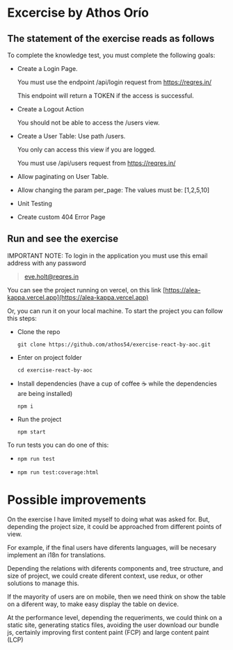 # Excercise by Athos Orío

## The statement of the exercise reads as follows

To complete the knowledge test, you must complete the following goals:

- Create a Login Page.

  You must use the endpoint /api/login request from https://reqres.in/

  This endpoint will return a TOKEN if the access is successful.

- Create a Logout Action

  You should not be able to access the /users view.

- Create a User Table: Use path /users.

  You only can access this view if you are logged.

  You must use /api/users request from https://reqres.in/

- Allow paginating on User Table.

- Allow changing the param per_page: The values must be: [1,2,5,10]

- Unit Testing

- Create custom 404 Error Page

## Run and see the exercise

IMPORTANT NOTE: To login in the application you must use this email address with any password

> eve.holt@reqres.in

You can see the project running on vercel, on this link [https://alea-kappa.vercel.app](https://alea-kappa.vercel.app)

Or, you can run it on your local machine. To start the project you can follow this steps:

- Clone the repo

  `git clone https://github.com/athos54/exercise-react-by-aoc.git`

- Enter on project folder

  `cd exercise-react-by-aoc`

- Install dependencies (have a cup of coffee ☕️ while the dependencies are being installed)

  `npm i`

- Run the project

  `npm start`

To run tests you can do one of this:

- `npm run test`

- `npm run test:coverage:html`

# Possible improvements

On the exercise I have limited myself to doing what was asked for. But, depending the project size, it could be approached from different points of view.

For example, if the final users have diferents languages, will be necesary implement an i18n for translations.

Depending the relations with diferents components and, tree structure, and size of project, we could create diferent context, use redux, or other solutions to manage this.

If the mayority of users are on mobile, then we need think on show the table on a diferent way, to make easy display the table on device.

At the performance level, depending the requeriments, we could think on a static site, generating statics files, avoiding the user download our bundle js, certainly improving first content paint (FCP) and large content paint (LCP)
